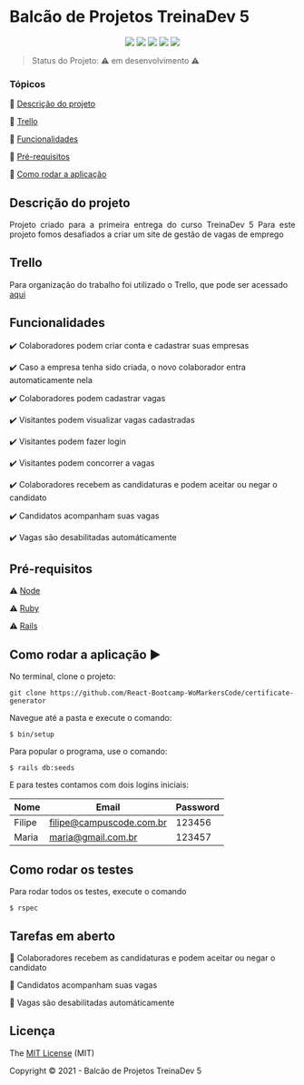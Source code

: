 <h1>Balcão de Projetos TreinaDev 5</h1> 

<p align="center">
  <img src="http://img.shields.io/static/v1?label=License&message=MIT&color=green&style=for-the-badge"/>
  <img src="https://img.shields.io/static/v1?label=Ruby&message=3.0.0&color=red&style=for-the-badge&logo=ruby"/>
  <img src="http://img.shields.io/static/v1?label=Ruby%20On%20Rails%20&message=6.1.2.1&color=red&style=for-the-badge&logo=ruby"/>
  <img src="https://img.shields.io/static/v1?label=TESTES&message=%3E80&color=GREEN&style=for-the-badge"/>
    <img src="http://img.shields.io/static/v1?label=STATUS&message=EM%20DESENVOLVIMENTO&color=RED&style=for-the-badge"/>
</p>

> Status do Projeto: :warning: em desenvolvimento :warning:

### Tópicos 

:small_blue_diamond: [Descrição do projeto](#descrição-do-projeto)

:small_blue_diamond: [Trello](#trello)

:small_blue_diamond: [Funcionalidades](#funcionalidades)

:small_blue_diamond: [Pré-requisitos](#pré-requisitos)

:small_blue_diamond: [Como rodar a aplicação](#como-rodar-a-aplicação-arrow_forward)

## Descrição do projeto 

<p align="justify">
  Projeto criado para a primeira entrega do curso TreinaDev 5
  Para este projeto fomos desafiados a criar um site de gestão de vagas de emprego
</p>

## Trello

Para organização do trabalho foi utilizado o Trello, que pode ser acessado [aqui](https://trello.com/b/7sMsjUm6/balc%C3%A3o-de-empregos-td5)

## Funcionalidades

:heavy_check_mark: Colaboradores podem criar conta e cadastrar suas empresas

:heavy_check_mark: Caso a empresa tenha sido criada, o novo colaborador entra automaticamente nela

:heavy_check_mark: Colaboradores podem cadastrar vagas

:heavy_check_mark: Visitantes podem visualizar vagas cadastradas

:heavy_check_mark: Visitantes podem fazer login

:heavy_check_mark: Visitantes podem concorrer a vagas

:heavy_check_mark: Colaboradores recebem as candidaturas e podem aceitar ou negar o candidato 

:heavy_check_mark: Candidatos acompanham suas vagas

:heavy_check_mark: Vagas são desabilitadas automáticamente

## Pré-requisitos

:warning: [Node](https://nodejs.org/en/download/)

:warning: [Ruby](https://www.ruby-lang.org/pt/downloads/)

:warning: [Rails](https://guides.rubyonrails.org/v5.0/getting_started.html)

## Como rodar a aplicação :arrow_forward:

No terminal, clone o projeto: 

```
git clone https://github.com/React-Bootcamp-WoMarkersCode/certificate-generator
```

Navegue até a pasta e execute o comando:

```
$ bin/setup
```

Para popular o programa, use o comando:

```
$ rails db:seeds
```

E para testes contamos com dois logins iniciais:

|Nome|Email|Password|
| -------- |-------- |-------- |
|Filipe|filipe@campuscode.com.br|123456|
|Maria|maria@gmail.com.br|123457|

## Como rodar os testes

Para rodar todos os testes, execute o comando

```
$ rspec
```

## Tarefas em aberto

:memo: Colaboradores recebem as candidaturas e podem aceitar ou negar o candidato 

:memo: Candidatos acompanham suas vagas

:memo: Vagas são desabilitadas automáticamente

## Licença 

The [MIT License]() (MIT)

Copyright :copyright: 2021 - Balcão de Projetos TreinaDev 5